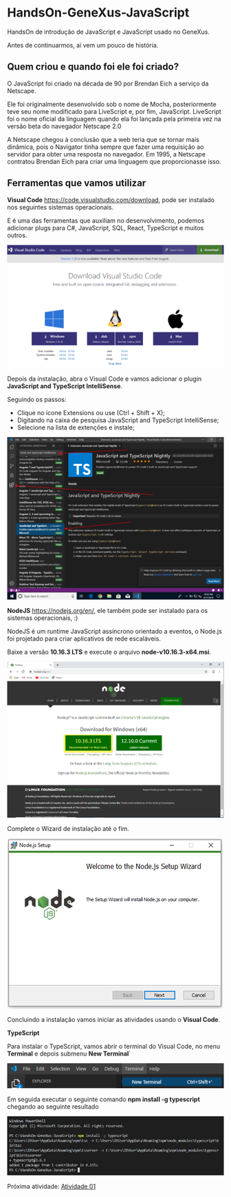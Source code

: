 # HandsOn-GeneXus-JavaScript
HandsOn de introdução de JavaScript e JavaScript usado no GeneXus.

Antes de continuarmos, ai vem um pouco de história.

## Quem criou e quando foi ele foi criado?

O JavaScript foi criado na década de 90 por Brendan Eich a serviço da Netscape.

Ele foi originalmente desenvolvido sob o nome de Mocha, posteriormente teve seu nome modificado para LiveScript e, por fim, JavaScript. LiveScript foi o nome oficial da linguagem quando ela foi lançada pela primeira vez na versão beta do navegador Netscape 2.0

A Netscape chegou à conclusão que a web teria que se tornar mais dinâmica, pois o Navigator tinha sempre que fazer uma requisição ao servidor para obter uma resposta no navegador. Em 1995, a Netscape contratou Brendan Eich para criar uma linguagem que proporcionasse isso.


## Ferramentas que vamos utilizar

**Visual Code** https://code.visualstudio.com/download, pode ser instalado nos seguintes sistemas operacionais.

E é uma das ferramentas que auxiliam no desenvolvimento, podemos adicionar plugs para C#, JavaScript, SQL, React, TypeScript e muitos outros.

![Sistemas Operacionais](/Image/Requisitos01.png)

Depois da instalação, abra o Visual Code e vamos adicionar o plugin **JavaScript and TypeScript IntelliSense**.

Seguindo os passos:
- Clique no ícone Extensions ou use (Ctrl + Shift + X);
- Digitando na caixa de pesquisa JavaScript and TypeScript IntelliSense;
- Selecione na lista de extenções e instale;

![JavaScript and TypeScript IntelliSense](/Image/Requisitos02.png)

**NodeJS** https://nodejs.org/en/, ele também pode ser instalado para os sistemas operacionais, :)

NodeJS é um runtime JavaScript assíncrono orientado a eventos, o Node.js foi projetado para criar aplicativos de rede escaláveis.

Baixe a versão **10.16.3 LTS** e execute o arquivo **node-v10.16.3-x64.msi**.

![NodeJs](/Image/Requisitos03.png)

Complete o Wizard de instalação até o fim.

![NodeJs setup Wizard](/Image/Requisitos04.png)

Concluindo a instalação vamos iniciar as atividades usando o **Visual Code**.

**TypeScript**

Para instalar o TypeScript, vamos abrir o terminal do Visual Code, no menu **Terminal** e depois submenu **New Terminal**`

![Novo Terminal](/Image/Requisitos12.png)

Em seguida executar o seguinte comando **npm install -g typescript** chegando ao seguinte resultado

![Novo Terminal](/Image/Requisitos13.png)

Próxima atividade: [Atividade 01](ATIVIDADE01.md)